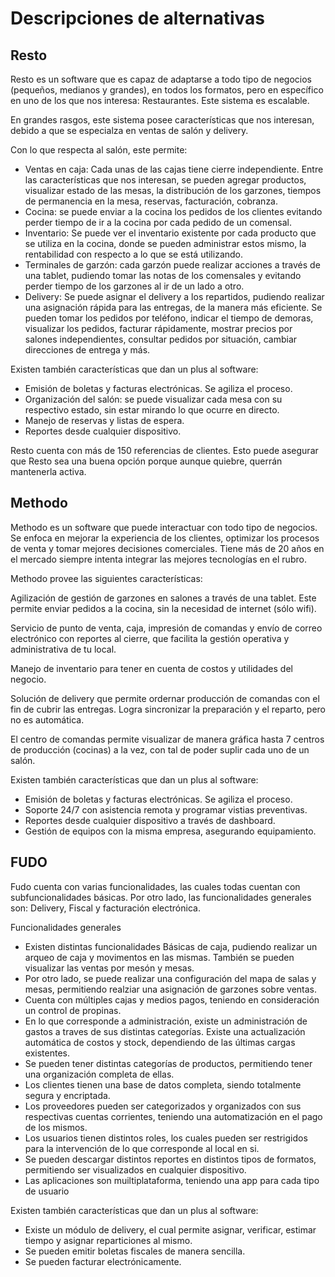 # Descripciones de alternativas

## Resto

Resto es un software que es capaz de adaptarse a todo tipo de negocios (pequeños, medianos y grandes), en todos los formatos, pero en específico en uno de los que nos interesa: Restaurantes. Este sistema es escalable.

En grandes rasgos, este sistema posee características que nos interesan, debido a que se especialza en ventas de salón y delivery.

Con lo que respecta al salón, este permite:

- Ventas en caja: Cada unas de las cajas tiene cierre independiente. Entre las características que nos interesan, se pueden agregar productos, visualizar estado de las mesas, la distribución de los garzones, tiempos de permanencia en la mesa, reservas, facturación, cobranza.
- Cocina: se puede enviar a la cocina los pedidos de los clientes evitando perder tiempo de ir a la cocina por cada pedido de un comensal.
- Inventario: Se puede ver el inventario existente por cada producto que se utiliza en la cocina, donde se pueden administrar estos mismo, la rentabilidad con respecto a lo que se está utilizando.
- Terminales de garzón: cada garzón puede realizar acciones a través de una tablet, pudiendo tomar las notas de los comensales y evitando perder tiempo de los garzones al ir de un lado a otro.
- Delivery: Se puede asignar el delivery a los repartidos, pudiendo realizar una asignación rápida para las entregas, de la manera más eficiente. Se pueden tomar los pedidos por teléfono, indicar el tiempo de demoras, visualizar los pedidos, facturar rápidamente, mostrar precios por salones independientes, consultar pedidos por situación, cambiar direcciones de entrega y más.

Existen también características que dan un plus al software:
- Emisión de boletas y facturas electrónicas. Se agiliza el proceso.
- Organización del salón: se puede visualizar cada mesa con su respectivo estado, sin estar mirando lo que ocurre en directo.
- Manejo de reservas y listas de espera.
- Reportes desde cualquier dispositivo.

Resto cuenta con más de 150 referencias de clientes. Esto puede asegurar que Resto sea una buena opción porque aunque quiebre, querrán mantenerla activa.

## Methodo

Methodo es un software que puede interactuar con todo tipo de negocios. Se enfoca en mejorar la experiencia de los clientes, optimizar los procesos de venta y tomar mejores decisiones comerciales. Tiene más de 20 años en el mercado siempre intenta integrar las mejores tecnologías en el rubro.

Methodo provee las siguientes características:

Agilización de gestión de garzones en salones a través de una tablet. Este permite enviar pedidos a la cocina, sin la necesidad de internet (sólo wifi).

Servicio de punto de venta, caja, impresión de comandas y envío de correo electrónico con reportes al cierre, que facilita la gestión operativa y administrativa de tu local.

Manejo de inventario para tener en cuenta de costos y utilidades del negocio.

Solución de delivery que permite ordernar producción de comandas con el fin de cubrir las entregas. Logra sincronizar la preparación y el reparto, pero no es automática.

El centro de comandas permite visualizar de manera gráfica hasta 7 centros de producción (cocinas) a la vez, con tal de poder suplir cada uno de un salón.

Existen también características que dan un plus al software:
- Emisión de boletas y facturas electrónicas. Se agiliza el proceso.
- Soporte 24/7 con asistencia remota y programar vistias preventivas.
- Reportes desde cualquier dispositivo a través de dashboard.
- Gestión de equipos con la misma empresa, asegurando equipamiento.

## FUDO
Fudo cuenta con varias funcionalidades, las cuales todas cuentan con subfuncionalidades básicas. Por otro lado, las funcionalidades generales son: Delivery, Fiscal y facturación electrónica.

Funcionalidades generales
- Existen distintas funcionalidades Básicas de caja, pudiendo realizar un arqueo de caja y movimentos en las mismas. También se pueden visualizar las ventas por mesón y mesas.
- Por otro lado, se puede realizar una configuración del mapa de salas y mesas, permitiendo realziar una asignación de garzones sobre ventas. 
- Cuenta con múltiples cajas y medios pagos, teniendo en consideración un control de propinas.
- En lo que corresponde a administración, existe un administración de gastos a traves de sus distintas categorías. Existe una actualización automática de costos y stock, dependiendo de las últimas cargas existentes.
- Se pueden tener distintas categorías de productos, permitiendo tener una organización completa de ellas.
- Los clientes tienen una base de datos completa, siendo totalmente segura y encriptada.
- Los proveedores pueden ser categorizados y organizados con sus respectivas cuentas corrientes, teniendo una automatización en el pago de los mismos.
- Los usuarios tienen distintos roles, los cuales pueden ser restrigidos para la intervención de lo que corresponde al local en si.
- Se pueden descargar distintos reportes en distintos tipos de formatos, permitiendo ser visualizados en cualquier dispositivo. 
- Las aplicaciones son muiltiplataforma, teniendo una app para cada tipo de usuario


Existen también características que dan un plus al software:
- Existe un módulo de delivery, el cual permite asignar, verificar, estimar tiempo y asignar reparticiones al mismo.
- Se pueden emitir boletas fiscales de manera sencilla.
- Se pueden facturar electrónicamente.